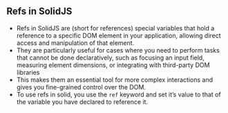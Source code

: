 ## Refs in SolidJS

- Refs in SolidJS are (short for references) special variables that hold a reference to a specific DOM element in your application, allowing direct access and manipulation of that element.
- They are particularly useful for cases where you need to perform tasks that cannot be done declaratively, such as focusing an input field, measuring element dimensions, or integrating with third-party DOM libraries
- This makes them an essential tool for more complex interactions and gives you fine-grained control over the DOM.
- To use refs in solid, you use the `ref` keyword and set it’s value to that of the variable you have declared to reference it.